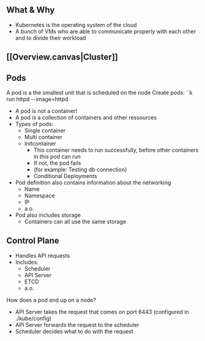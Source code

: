 ## What & Why
- Kubernetes is the operating system of the cloud
- A bunch of VMs who are able to communicate properly with each other and to divide their workload

## [[Overview.canvas|Cluster]]

## Pods
A pod is a the smallest unit that is scheduled on the node
Create pods: 
``k run httpd --image=httpd

- A pod is not a container! 
- A pod is a collection of containers and other ressources
- Types of pods:
	- Single container
	- Multi container
	- Initcontainer
		- This container needs to run successfully, before other containers in this pod can run
		- If not, the pod fails
		- (for example: Testing db connection)
		- Conditional Deployments
- Pod definition also contains information about the networking
	- Name
	- Namespace
	- IP
	- a.o.
- Pod also includes storage
	- Containers can all use the same storage

## Control Plane
- Handles API requests
- Includes:
	- Scheduler
	- API Server
	- ETCD
	- a.o. 

How does a pod end up on a node?
- API Server takes the request that comes on port 6443 (configured in ./kube/config)
- API Server forwards the request to the scheduler
- Scheduler decides what to do with the request
